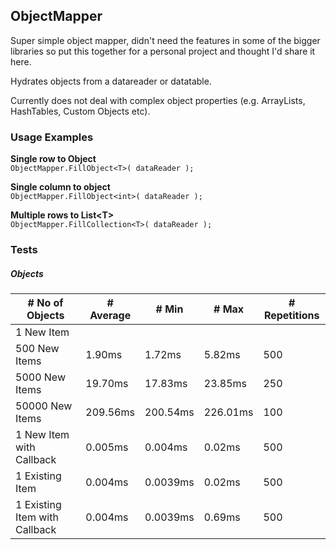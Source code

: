 ## ObjectMapper

Super simple object mapper, didn't need the features in some of the bigger libraries so put this together for a personal project and thought I'd share it here.

Hydrates objects from a datareader or datatable.

Currently does not deal with complex object properties (e.g. ArrayLists, HashTables, Custom Objects etc).



### Usage Examples

**Single row to Object**  
```ObjectMapper.FillObject<T>( dataReader );```  

**Single column to object**  
```ObjectMapper.FillObject<int>( dataReader );```  

**Multiple rows to List\<T\>**  
```ObjectMapper.FillCollection<T>( dataReader );```


### Tests


##### Objects

| # No of Objects                    | # Average | # Min    | # Max    | # Repetitions |
|-------------------------------|-----------|----------|----------|---------------|
| 1 New Item                    |           |          |          |               |
| 500 New Items                 | 1.90ms    | 1.72ms   | 5.82ms   | 500           |
| 5000 New Items                | 19.70ms   | 17.83ms  | 23.85ms  | 250           |
| 50000 New Items               | 209.56ms  | 200.54ms | 226.01ms | 100           |
| 1 New Item with Callback      | 0.005ms   | 0.004ms  | 0.02ms   | 500           |
| 1 Existing Item               | 0.004ms   | 0.0039ms | 0.02ms   | 500           |
| 1 Existing Item with Callback | 0.004ms    | 0.0039ms | 0.69ms   | 500           |
